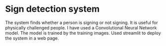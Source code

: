 # Sign detection system

The system finds whether a person is signing or not signing. It is useful for physically challenged people. I have used a Convolutional Neural Network model. The model is trained by the training images. Used streamlit to deploy the system in a web page. 
